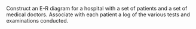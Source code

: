 
Construct an E-R diagram for a hospital with a set of patients and a set of medical doctors. Associate with each patient a log of the various tests and examinations conducted.